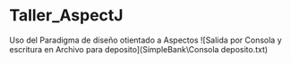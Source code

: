 # Taller_AspectJ
Uso del Paradigma de diseño otientado a Aspectos
![Salida por Consola y escritura en Archivo para deposito](SimpleBank\Consola deposito.txt)